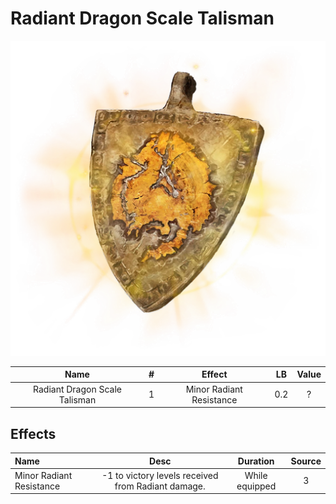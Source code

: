 # Radiant Dragon Scale Talisman

![Copyrighted Image](RadiantDragonScaleTalisman.png)





|             Name             | # |          Effect          | LB | Value |
| :---------------------------: | :-: | :----------------------: | :-: | :---: |
| Radiant Dragon Scale Talisman | 1 | Minor Radiant Resistance | 0.2 |   ?   |

## Effects

| Name                     |                       Desc                       |    Duration    | Source |
| :----------------------- | :------------------------------------------------: | :------------: | :-----------: |
| Minor Radiant Resistance | -1 to victory levels received from Radiant damage. | While equipped |       3       |
